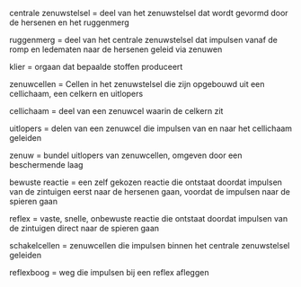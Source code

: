 centrale zenuwstelsel = deel van het zenuwstelsel dat wordt gevormd door de hersenen en het ruggenmerg

ruggenmerg = deel van het centrale zenuwstelsel dat impulsen vanaf de romp en ledematen naar de hersenen geleid via zenuwen 

klier = orgaan dat bepaalde stoffen produceert

zenuwcellen = Cellen in het zenuwstelsel die zijn opgebouwd uit een cellichaam, een celkern en uitlopers

cellichaam = deel van een zenuwcel waarin de celkern zit

uitlopers = delen van een zenuwcel die impulsen van en naar het cellichaam geleiden 

zenuw = bundel uitlopers van zenuwcellen, omgeven door een beschermende laag

bewuste reactie = een zelf gekozen reactie die ontstaat doordat impulsen van de zintuigen eerst naar de hersenen gaan, voordat de impulsen naar de spieren gaan

reflex = vaste, snelle, onbewuste reactie die ontstaat doordat impulsen van de zintuigen direct naar de spieren gaan

schakelcellen = zenuwcellen die impulsen binnen het centrale zenuwstelsel geleiden

reflexboog = weg die impulsen bij een reflex afleggen

